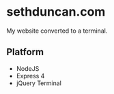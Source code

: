 # sethduncan.com

My website converted to a terminal.

## Platform

* NodeJS
* Express 4
* jQuery Terminal